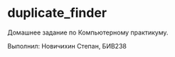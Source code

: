 # duplicate_finder
 Домашнее задание по Компьютерному практикуму.

Выполнил: Новичихин Степан, БИВ238